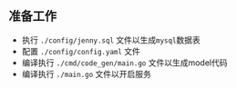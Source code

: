 ## 准备工作

- 执行 `./config/jenny.sql` 文件以生成`mysql`数据表
- 配置 `./config/config.yaml` 文件
- 编译执行 `./cmd/code_gen/main.go` 文件以生成model代码
- 编译执行 `./main.go` 文件以开启服务